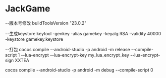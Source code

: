 # JackGame

--版本号修改
buildToolsVersion "23.0.2"

--生成keystore
keytool -genkey -alias gamekey -keyalg RSA -validity 40000 -keystore gamekey.keystore

--打包
cocos compile --android-studio -p android -m release --compile-script 1 --lua-encrypt --lua-encrypt-key my_lua_encrypt_key --lua-encrypt-sign XXTEA

cocos compile --android-studio -p android -m debug --compile-script 0